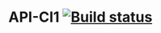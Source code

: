
# API-CI1 [![Build status](https://ci.appveyor.com/api/projects/status/50v0i0otyt8dqlur?svg=true)](https://ci.appveyor.com/project/Maksim7777777/api-ci1)
